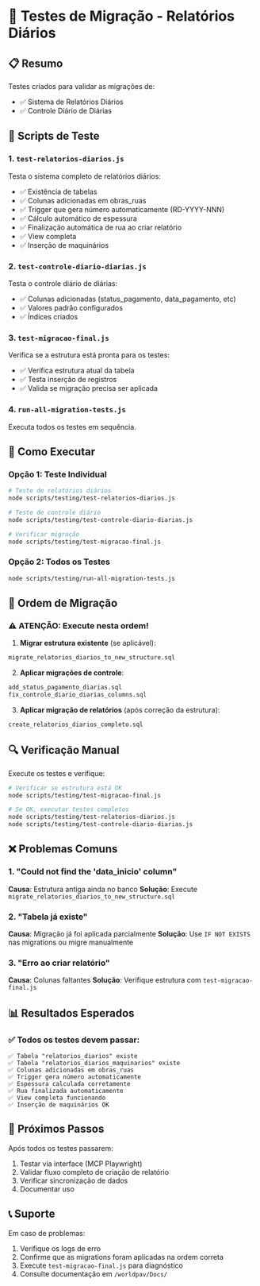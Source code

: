 # 🧪 Testes de Migração - Relatórios Diários

## 📋 Resumo

Testes criados para validar as migrações de:
- ✅ Sistema de Relatórios Diários
- ✅ Controle Diário de Diárias

## 🎯 Scripts de Teste

### 1. `test-relatorios-diarios.js`
Testa o sistema completo de relatórios diários:
- ✅ Existência de tabelas
- ✅ Colunas adicionadas em obras_ruas
- ✅ Trigger que gera número automaticamente (RD-YYYY-NNN)
- ✅ Cálculo automático de espessura
- ✅ Finalização automática de rua ao criar relatório
- ✅ View completa
- ✅ Inserção de maquinários

### 2. `test-controle-diario-diarias.js`
Testa o controle diário de diárias:
- ✅ Colunas adicionadas (status_pagamento, data_pagamento, etc)
- ✅ Valores padrão configurados
- ✅ Índices criados

### 3. `test-migracao-final.js`
Verifica se a estrutura está pronta para os testes:
- ✅ Verifica estrutura atual da tabela
- ✅ Testa inserção de registros
- ✅ Valida se migração precisa ser aplicada

### 4. `run-all-migration-tests.js`
Executa todos os testes em sequência.

## 🚀 Como Executar

### Opção 1: Teste Individual
```bash
# Teste de relatórios diários
node scripts/testing/test-relatorios-diarios.js

# Teste de controle diário
node scripts/testing/test-controle-diario-diarias.js

# Verificar migração
node scripts/testing/test-migracao-final.js
```

### Opção 2: Todos os Testes
```bash
node scripts/testing/run-all-migration-tests.js
```

## 📝 Ordem de Migração

### ⚠️ ATENÇÃO: Execute nesta ordem!

1. **Migrar estrutura existente** (se aplicável):
```sql
migrate_relatorios_diarios_to_new_structure.sql
```

2. **Aplicar migrações de controle**:
```sql
add_status_pagamento_diarias.sql
fix_controle_diario_diarias_columns.sql
```

3. **Aplicar migração de relatórios** (após correção da estrutura):
```sql
create_relatorios_diarios_completo.sql
```

## 🔍 Verificação Manual

Execute os testes e verifique:

```bash
# Verificar se estrutura está OK
node scripts/testing/test-migracao-final.js

# Se OK, executar testes completos
node scripts/testing/test-relatorios-diarios.js
node scripts/testing/test-controle-diario-diarias.js
```

## ❌ Problemas Comuns

### 1. "Could not find the 'data_inicio' column"
**Causa**: Estrutura antiga ainda no banco
**Solução**: Execute `migrate_relatorios_diarios_to_new_structure.sql`

### 2. "Tabela já existe"
**Causa**: Migração já foi aplicada parcialmente
**Solução**: Use `IF NOT EXISTS` nas migrations ou migre manualmente

### 3. "Erro ao criar relatório"
**Causa**: Colunas faltantes
**Solução**: Verifique estrutura com `test-migracao-final.js`

## 📊 Resultados Esperados

### ✅ Todos os testes devem passar:

```
✅ Tabela "relatorios_diarios" existe
✅ Tabela "relatorios_diarios_maquinarios" existe
✅ Colunas adicionadas em obras_ruas
✅ Trigger gera número automaticamente
✅ Espessura calculada corretamente
✅ Rua finalizada automaticamente
✅ View completa funcionando
✅ Inserção de maquinários OK
```

## 🎯 Próximos Passos

Após todos os testes passarem:

1. Testar via interface (MCP Playwright)
2. Validar fluxo completo de criação de relatório
3. Verificar sincronização de dados
4. Documentar uso

## 📞 Suporte

Em caso de problemas:
1. Verifique os logs de erro
2. Confirme que as migrations foram aplicadas na ordem correta
3. Execute `test-migracao-final.js` para diagnóstico
4. Consulte documentação em `/worldpav/Docs/`


